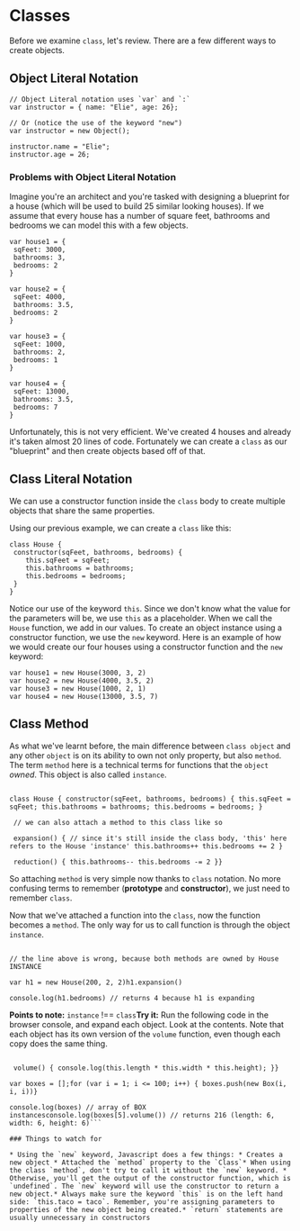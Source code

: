 # Classes

Before we examine `class`, let's review. There are a few different ways to create objects.

## Object Literal Notation

```
// Object Literal notation uses `var` and `:`
var instructor = { name: "Elie", age: 26};

// Or (notice the use of the keyword "new")
var instructor = new Object();

instructor.name = "Elie";
instructor.age = 26;
```

### Problems with Object Literal Notation

Imagine you're an architect and you're tasked with designing a blueprint for a house (which will be used to build 25 similar looking houses). If we assume that every house has a number of square feet, bathrooms and bedrooms we can model this with a few objects.

```
var house1 = {
 sqFeet: 3000,
 bathrooms: 3,
 bedrooms: 2
}

var house2 = {
 sqFeet: 4000,
 bathrooms: 3.5,
 bedrooms: 2
}

var house3 = {
 sqFeet: 1000,
 bathrooms: 2,
 bedrooms: 1
}

var house4 = {
 sqFeet: 13000,
 bathrooms: 3.5,
 bedrooms: 7
}
```

Unfortunately, this is not very efficient. We've created 4 houses and already it's taken almost 20 lines of code. Fortunately we can create a `class` as our "blueprint" and then create objects based off of that.

## Class Literal Notation

We can use a constructor function inside the `class` body to create multiple objects that share the same properties.

Using our previous example, we can create a `class` like this:

```
class House {
 constructor(sqFeet, bathrooms, bedrooms) {
    this.sqFeet = sqFeet;
    this.bathrooms = bathrooms;
    this.bedrooms = bedrooms;
 }
}
```

Notice our use of the keyword `this`. Since we don't know what the value for the parameters will be, we use `this` as a placeholder. When we call the `House` function, we add in our values. To create an object instance using a constructor function, we use the `new` keyword. Here is an example of how we would create our four houses using a constructor function and the `new` keyword:

```
var house1 = new House(3000, 3, 2)
var house2 = new House(4000, 3.5, 2)
var house3 = new House(1000, 2, 1)
var house4 = new House(13000, 3.5, 7)

```

## Class Method

As what we've learnt before, the main difference between `class object` and any other `object` is on its ability to own not only property, but also `method`. The term `method` here is a technical terms for functions that the `object` _owned_. This object is also called `instance`.

```// back to our previous house class

class House { constructor(sqFeet, bathrooms, bedrooms) { this.sqFeet = sqFeet; this.bathrooms = bathrooms; this.bedrooms = bedrooms; }

 // we can also attach a method to this class like so

 expansion() { // since it's still inside the class body, 'this' here refers to the House 'instance' this.bathrooms++ this.bedrooms += 2 }

 reduction() { this.bathrooms-- this.bedrooms -= 2 }}

```

So attaching `method` is very simple now thanks to `class` notation. No more confusing terms to remember (**prototype** and **constructor**), we just need to remember `class`.

Now that we've attached a function into the `class`, now the function becomes a `method`. The only way for us to call function is through the object `instance`.

```// this is incorrect way to call class method// * assumption: class House has been created *House.expansion() // TypeError: House.expansion is not a functionHouse.reduction() // TypeError: House.reduction is not a function

// the line above is wrong, because both methods are owned by House INSTANCE

var h1 = new House(200, 2, 2)h1.expansion()

console.log(h1.bedrooms) // returns 4 because h1 is expanding

```

**Points to note:** `instance` !== `class`**Try it:** Run the following code in the browser console, and expand each object. Look at the contents. Note that each object has its own version of the `volume` function, even though each copy does the same thing.

```class Box { constructor(length, width, height) { this.length = length; this.width = width; this.height = height; }

 volume() { console.log(this.length * this.width * this.height); }}

var boxes = [];for (var i = 1; i <= 100; i++) { boxes.push(new Box(i, i, i))}

console.log(boxes) // array of BOX instancesconsole.log(boxes[5].volume()) // returns 216 (length: 6, width: 6, height: 6)```

### Things to watch for

* Using the `new` keyword, Javascript does a few things: * Creates a new object * Attached the `method` property to the `Class`* When using the class `method`, don't try to call it without the `new` keyword. * Otherwise, you'll get the output of the constructor function, which is `undefined`. The `new` keyword will use the constructor to return a new object.* Always make sure the keyword `this` is on the left hand side: `this.taco = taco`. Remember, you're assigning parameters to properties of the new object being created.* `return` statements are usually unnecessary in constructors
